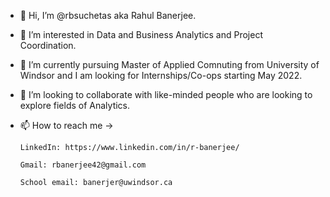 - 👋 Hi, I’m @rbsuchetas aka Rahul Banerjee.
- 👀 I’m interested in Data and Business Analytics and Project Coordination.
- 🌱 I’m currently pursuing Master of Applied Comnuting from University of Windsor and I am looking for Internships/Co-ops starting May 2022.
- 💞️ I’m looking to collaborate with like-minded people who are looking to explore fields of Analytics.
- 📫 How to reach me ->
      
      LinkedIn: https://www.linkedin.com/in/r-banerjee/
      
      Gmail: rbanerjee42@gmail.com
      
      School email: banerjer@uwindsor.ca
